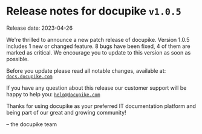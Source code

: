 # Release notes for docupike `v1.0.5`

Release date: 2023-04-26

We're thrilled to announce a new patch release of docupike. Version 1.0.5 includes 1 new or changed feature. 8 bugs have been fixed, 4 of them are marked as critical. We encourage you to update to this version as soon as possible.

Before you update please read all notable changes, available at: [`docs.docupike.com`](https://docs.docupike.com/ref/changelog.html)

If you have any question about this release our customer support will be happy to help you: [`help@docupike.com`](mailto:help@docupike.com)

Thanks for using docupike as your preferred IT documentation platform and being part of our great and growing community!

– the docupike team
